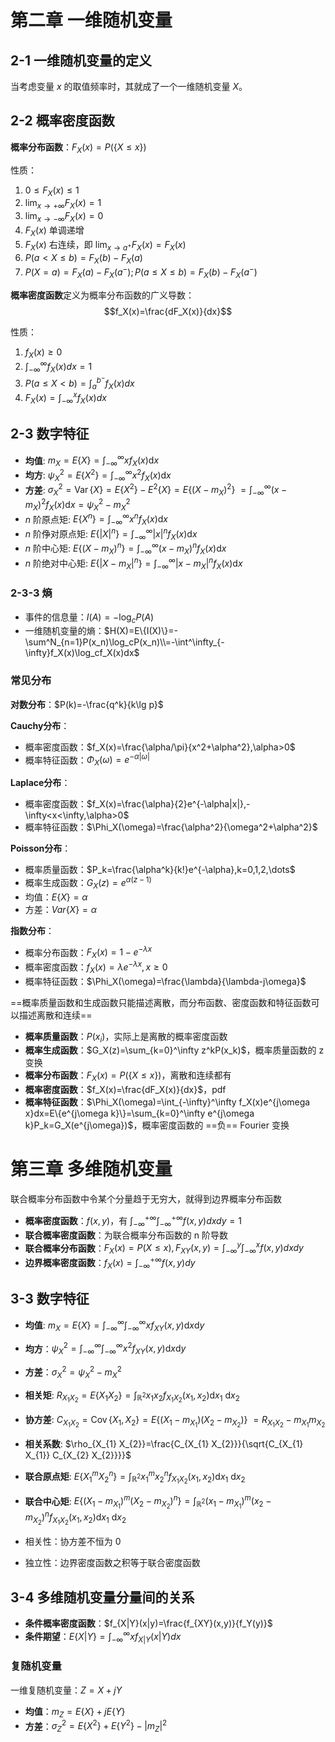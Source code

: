 # 第二章 一维随机变量

## 2-1 一维随机变量的定义

当考虑变量 $x$ 的取值频率时，其就成了一个一维随机变量 $X$。

## 2-2 概率密度函数

**概率分布函数**：$F_X(x)=P(\{X\leq x\})$

性质：
1. $0\leq F_X(x)\leq1$
2. $\lim_{x\rightarrow+\infty}F_X(x)=1$
3. $\lim_{x\rightarrow-\infty}F_X(x)=0$
4. $F_X(x)$ 单调递增
5. $F_X(x)$ 右连续，即 $\lim_{x\rightarrow a^+}F_X(x)=F_X(x)$
6. $P(a<X\leq b)=F_X(b)-F_X(a)$
7. $P(X=a)=F_X(a)-F_X(a^-);P(a\leq X\leq b)=F_X(b)-F_X(a^-)$

**概率密度函数**定义为概率分布函数的广义导数：
$$f_X(x)=\frac{dF_X(x)}{dx}$$

性质：
1. $f_X(x)\geq0$
2. $\int^{\infty}_{-\infty}f_X(x)dx=1$
3. $P(a\leq X<b)=\int_a^{b^-}f_X(x)dx$
4. $F_X(x)=\int^x_{-\infty}f_X(x)dx$

## 2-3 数字特征

- **均值**: $m_{X}=E\{X\}=\int_{-\infty}^{\infty} x f_{X}(x) \mathrm{d} x$
- **均方**: $\psi_{X}^{2}=E\left\{X^{2}\right\}=\int_{-\infty}^{\infty} x^{2} f_{X}(x) \mathrm{d} x$
- **方差**: $\sigma_{X}^{2}=\operatorname{Var}\{X\}=E\{X^2\}-E^2\{X\}=E\left\{\left(X-m_{X}\right)^{2}\right\}$
$=\int_{-\infty}^{\infty}\left(x-m_{X}\right)^{2} f_{X}(x) \mathrm{d} x=\psi_{X}^{2}-m_{X}^{2}$
- $n$ 阶原点矩: $E\left\{X^{n}\right\}=\int_{-\infty}^{\infty} x^{n} f_{X}(x) \mathrm{d} x$
- $n$ 阶鿇对原点矩: $E\left\{|X|^{n}\right\}=\int_{-\infty}^{\infty}|x|^{n} f_{X}(x) \mathrm{d} x$
- $n$ 阶中心矩: $E\left\{\left(X-m_{X}\right)^{n}\right\}=\int_{-\infty}^{\infty}\left(x-m_{X}\right)^{n} f_{X}(x) \mathrm{d} x$
- $n$ 阶绝对中心矩: $E\left\{\left|X-m_{X}\right|^{n}\right\}=\int_{-\infty}^{\infty}\left|x-m_{X}\right|^{n} f_{X}(x) \mathrm{d} x$

### 2-3-3 熵

- 事件的信息量：$I(A)=-\log_cP(A)$
- 一维随机变量的熵：$H(X)=E\{I(X)\}=-\sum^N_{n=1}P(x_n)\log_cP(x_n)\\=-\int^\infty_{-\infty}f_X(x)\log_cf_X(x)dx$

### 常见分布

**对数分布**：$P(k)=-\frac{q^k}{k\lg p}$

**Cauchy分布**：
- 概率密度函数：$f_X(x)=\frac{\alpha/\pi}{x^2+\alpha^2},\alpha>0$
- 概率特征函数：$\Phi_X(\omega)=e^{-\alpha|\omega|}$

**Laplace分布**：
- 概率密度函数：$f_X(x)=\frac{\alpha}{2}e^{-\alpha|x|},-\infty<x<\infty,\alpha>0$
- 概率特征函数：$\Phi_X(\omega)=\frac{\alpha^2}{\omega^2+\alpha^2}$

**Poisson分布**：
- 概率质量函数：$P_k=\frac{\alpha^k}{k!}e^{-\alpha},k=0,1,2,\dots$
- 概率生成函数：$G_X(z)=e^{\alpha(z-1)}$
- 均值：$E\{X\}=\alpha$
- 方差：$Var\{X\}=\alpha$


**指数分布**：
- 概率分布函数：$F_X(x)=1-e^{-\lambda x}$
- 概率密度函数：$f_X(x)=\lambda e^{-\lambda x}, x\geq0$
- 概率特征函数：$\Phi_X(\omega)=\frac{\lambda}{\lambda-j\omega}$

==概率质量函数和生成函数只能描述离散，而分布函数、密度函数和特征函数可以描述离散和连续==

- **概率质量函数**：$P(x_i)$，实际上是离散的概率密度函数
- **概率生成函数**：$G_X(z)=\sum_{k=0}^\infty z^kP(x_k)$，概率质量函数的 z 变换
- **概率分布函数**：$F_X(x)=P(\{X\leq x\})$，离散和连续都有
- **概率密度函数**：$f_X(x)=\frac{dF_X(x)}{dx}$，pdf
- **概率特征函数**：$\Phi_X(\omega)=\int_{-\infty}^\infty f_X(x)e^{j\omega x}dx=E\{e^{j\omega k}\}=\sum_{k=0}^\infty e^{j\omega k}P_k=G_X(e^{j\omega})$，概率密度函数的 ==负== Fourier 变换

# 第三章 多维随机变量

联合概率分布函数中令某个分量趋于无穷大，就得到边界概率分布函数

- **概率密度函数**：$f(x,y)$，有 $\int_{-\infty}^{+\infty}\int_{-\infty}^{+\infty} f(x,y)dxdy=1$
- **联合概率密度函数**：为联合概率分布函数的 n 阶导数
- **联合概率分布函数**：$F_X(x)=P(X\leq x),F_{XY}(x,y)=\int_{-\infty}^y\int_{-\infty}^{x} f(x,y)dxdy$
- **边界概率密度函数**：$f_X(x)=\int_{-\infty}^{+\infty}f(x,y)dy$

## 3-3 数字特征

- **均值**: $m_{X}=E\{X\}=\int_{-\infty}^{\infty}\int_{-\infty}^{\infty} x f_{XY}(x,y) \mathrm{d} x\mathrm{d} y$
- **均方**：$\psi^2_X=\int_{-\infty}^{\infty}\int_{-\infty}^{\infty} x^2 f_{XY}(x,y) \mathrm{d} x\mathrm{d} y$
- **方差**：$\sigma^2_X=\psi^2_X-m^2_X$
- **相关矩**: $R_{X_{1} X_{2}}=E\left\{X_{1} X_{2}\right\}=\int_{\mathbb{R}^{2}} x_{1} x_{2} f_{X_{1} X_{2}}\left(x_{1}, x_{2}\right) \mathrm{d} x_{1} \mathrm{~d} x_{2}$
- **协方差**: $C_{X_{1} X_{2}}=\operatorname{Cov}\left\{X_{1}, X_{2}\right\}=E\left\{\left(X_{1}-m_{X_{1}}\right)\left(X_{2}-m_{X_{2}}\right)\right\}$ $=R_{X_{1} X_{2}}-m_{X_{1}} m_{X_{2}}$
- **相关系数**: $\rho_{X_{1} X_{2}}=\frac{C_{X_{1} X_{2}}}{\sqrt{C_{X_{1} X_{1}} C_{X_{2} X_{2}}}}$
- **联合原点矩**: $E\left\{X_{1}^{m} X_{2}^{n}\right\}=\int_{\mathbb{R}^{2}} x_{1}^{m} x_{2}^{n} f_{X_{1} X_{2}}\left(x_{1}, x_{2}\right) \mathrm{d} x_{1} \mathrm{~d} x_{2}$
- **联合中心矩**: $E\left\{\left(X_{1}-m_{X_{1}}\right)^{m}\left(X_{2}-m_{X_{2}}\right)^{n}\right\}=\int_{\mathbb{R}^{2}}\left(x_{1}-m_{X_{1}}\right)^{m}\left(x_{2}-m_{X_{2}}\right)^{n} f_{X_{1} X_{2}}\left(x_{1}, x_{2}\right) \mathrm{d} x_{1} \mathrm{~d} x_{2}$

- 相关性：协方差不恒为 0
- 独立性：边界密度函数之积等于联合密度函数

## 3-4 多维随机变量分量间的关系

- **条件概率密度函数**：$f_{X|Y}(x|y)=\frac{f_{XY}(x,y)}{f_Y(y)}$
- **条件期望**：$E\{X|Y\}=\int_{-\infty}^\infty xf_{X|Y}(x|Y)dx$

### 复随机变量

一维复随机变量：$Z=X+jY$
- **均值**：$m_Z=E\{X\}+jE\{Y\}$
- **方差**：$\sigma_Z^2=E\{X^2\}+E\{Y^2\}-|m_Z|^2$